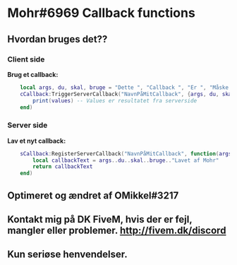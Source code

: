 # Mohr#6969 Callback functions

## Hvordan bruges det??

### Client side

**Brug et callback:**
```lua
    local args, du, skal, bruge = "Dette ", "Callback ", "Er ", "Måske "
    cCallback:TriggerServerCallback("NavnPåMitCallback", {args, du, skal, bruge}, function(values)
        print(values) -- Values er resultatet fra serverside
    end)
```

### Server side

**Lav et nyt callback:**
```lua
    sCallback:RegisterServerCallback("NavnPåMitCallback", function(args, du, skal, bruge)
        local callbackText = args..du..skal..bruge.."Lavet af Mohr"
        return callbackText
    end)
```

## Optimeret og ændret af OMikkel#3217

## Kontakt mig på DK FiveM, hvis der er fejl, mangler eller problemer. http://fivem.dk/discord
## Kun seriøse henvendelser.
